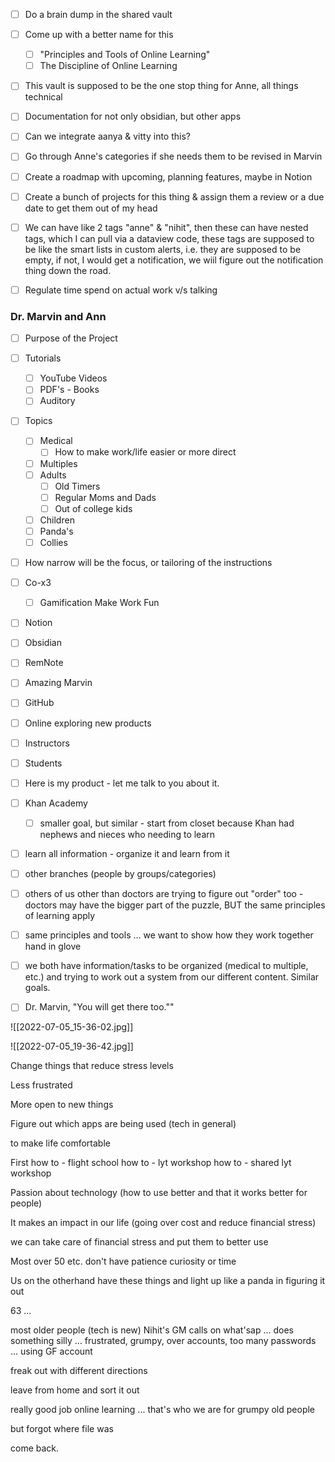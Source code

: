 - [ ] Do a brain dump in the shared vault
- [ ] Come up with a better name for this
	- [ ] "Principles and Tools of Online Learning"
	- [ ] The Discipline of Online Learning
- [ ] This vault is supposed to be the one stop thing for Anne, all things technical
- [ ] Documentation for not only obsidian, but other apps
- [ ] Can we integrate aanya & vitty into this?
- [ ] Go through Anne's categories if she needs them to be revised in Marvin
- [ ] Create a roadmap with upcoming, planning features, maybe in Notion
- [ ] Create a bunch of projects for this thing & assign them a review or a due date to get them out of my head
- [ ] We can have like 2 tags "anne" & "nihit", then these can have nested tags, which I can pull via a dataview code, these tags are supposed to be like the smart lists in custom alerts, i.e. they are supposed to be empty, if not, I would get a notification, we wiil figure out the notification thing down the road.
- [ ] Regulate time spend on actual work v/s talking


### Dr. Marvin and Ann
- [ ] Purpose of the Project

- [ ] Tutorials
	- [ ] YouTube Videos
	- [ ] PDF's - Books
	- [ ] Auditory

- [ ] Topics
	- [ ] Medical
		- [ ] How to make work/life easier or more direct
	- [ ] Multiples
	- [ ] Adults
		- [ ] Old Timers
		- [ ] Regular Moms and Dads
		- [ ] Out of college kids
	- [ ] Children
	- [ ] Panda's
	- [ ] Collies
	
- [ ] How narrow will be the focus, or tailoring of the instructions

- [ ] Co-x3
	- [ ] Gamification Make Work Fun
- [ ] Notion
- [ ] Obsidian
- [ ] RemNote
- [ ] Amazing Marvin
- [ ] GitHub
- [ ] Online exploring new products

- [ ] Instructors
- [ ] Students

- [ ] Here is my product - let me talk to you about it.

- [ ] Khan Academy
	- [ ] smaller goal, but similar - start from closet because Khan had nephews and nieces who needing to learn 
- [ ] learn all information - organize it and learn from it
- [ ] other branches (people by groups/categories)
- [ ] others of us other than doctors are trying to figure out "order" too - doctors may have the bigger part of the puzzle, BUT the same principles of learning apply

- [ ] same principles and tools ... we want to show how they work together hand in glove
- [ ] we both have information/tasks to be organized (medical to multiple, etc.) and trying to work out a system from our different content.  Similar goals.

- [ ] Dr. Marvin, "You will get there too.""


![[2022-07-05_15-36-02.jpg]]

![[2022-07-05_19-36-42.jpg]]

Change things that reduce stress levels

Less frustrated

More open to new things

Figure out which apps are being used (tech in general)

to make life comfortable

First
	how to - flight school
	how to - lyt workshop
	how to - shared lyt workshop

Passion about technology (how to use better and that it works better for people)

It makes an impact in our life (going over cost and reduce financial stress)

we can take care of financial stress and put them to better use

Most over 50 etc. don't have patience curiosity or time

Us on the otherhand have these things and light up like a panda in figuring it out

63 ... 

most older people (tech is new) Nihit's GM calls on what'sap ... does something silly ... frustrated, grumpy, over accounts, too many passwords ... using GF account

freak out with different directions

leave from home and sort it out

really good job online learning ... that's who we are for grumpy old people

but forgot where file was

come back.  

